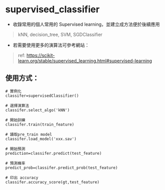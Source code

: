 # supervised_classifier
* 收錄常用的個人常用的 Supervised learning，並建立成方法便於後續應用
> kNN, decision_tree, SVM, SGDClassifier 

* 若需要使用更多的演算法可參考網站：
> ref: https://scikit-learn.org/stable/supervised_learning.html#supervised-learning

## 使用方式：
```python=
# 實例化
classifer=supervisedClassifier()

# 選擇演算法
classifer.select_algo('kNN')

# 開始訓練
classifer.train(train_feature)

# 讀取pre_train model
classifer.load_model('xxx.sav')

# 開始預測
prediction=classifer.predict(test_feature)

# 預測機率
predict_prob=classifer.predict_prob(test_feature)

# 印出 accuracy
classifer.accuracy_score(gt,test_feature)
